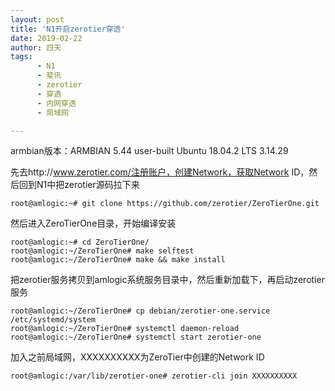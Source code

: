```yaml
---
layout: post
title: 'N1开启zerotier穿透'
date: 2019-02-22
author: 四天
tags:
      - N1
      - 斐讯
      - zerotier
      - 穿透
      - 内网穿透
      - 局域网

---
```

armbian版本：ARMBIAN 5.44 user-built Ubuntu 18.04.2 LTS 3.14.29  
  
先去http://www.zerotier.com/注册账户，创建Network，获取Network ID，然后回到N1中把zerotier源码拉下来

<pre><code class="language-css">root@amlogic:~# git clone https://github.com/zerotier/ZeroTierOne.git</code></pre>

然后进入ZeroTierOne目录，开始编译安装  
<pre><code class="language-css">root@amlogic:~# cd ZeroTierOne/  
root@amlogic:~/ZeroTierOne# make selftest  
root@amlogic:~/ZeroTierOne# make && make install</code></pre>

把zerotier服务拷贝到amlogic系统服务目录中，然后重新加载下，再启动zerotier服务  
<pre><code class="language-css">root@amlogic:~/ZeroTierOne# cp debian/zerotier-one.service /etc/systemd/system  
root@amlogic:~/ZeroTierOne# systemctl daemon-reload  
root@amlogic:~/ZeroTierOne# systemctl start zerotier-one</code></pre>

加入之前局域网，XXXXXXXXXX为ZeroTier中创建的Network ID  
<pre><code class="language-css">root@amlogic:/var/lib/zerotier-one# zerotier-cli join XXXXXXXXXX</code></pre>